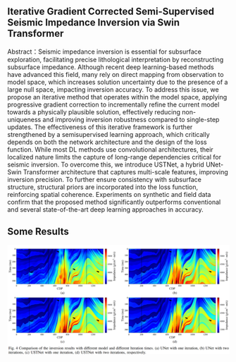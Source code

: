 ## Iterative Gradient Corrected Semi-Supervised  Seismic Impedance Inversion via Swin Transformer

Abstract：Seismic impedance inversion is essential for subsurface exploration, facilitating precise lithological interpretation by reconstructing subsurface impedance. Although recent deep learning-based methods have advanced this field, many rely on direct mapping from observation to model space, which increases solution uncertainty due to the presence of a large null space, impacting inversion accuracy. To address this issue, we propose an iterative method that operates within the model space, applying progressive gradient correction to incrementally refine the current model towards a physically plausible solution, effectively reducing non-uniqueness and improving inversion robustness compared to single-step updates. The effectiveness of this iterative framework is further strengthened by a semisupervised learning approach, which critically depends on both the network architecture and the design of the loss function. While most DL methods use convolutional architectures, their localized nature limits the capture of long-range dependencies critical for seismic inversion. To overcome this, we introduce USTNet, a hybrid UNet-Swin Transformer architecture that captures multi-scale features, improving inversion precision. To further ensure consistency with subsurface structure, structural priors are incorporated into the loss function, reinforcing spatial coherence. Experiments on synthetic and field data confirm that the proposed method significantly outperforms conventional and several state-of-the-art deep learning approaches in accuracy.

## Some Results

![Alt text](11.png)
